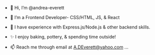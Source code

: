 - 👋 Hi, I’m @andrea-everett

- 🌱 I’m a Frontend Developer- CSS/HTML, JS, & React
- 💞️ I have experience with Express.js/Node.js & other backend skills.

- ✨ I enjoy baking, pottery, & spending time outside!

- 📫 Reach me through email at A.DEverett@yahoo.com ...


